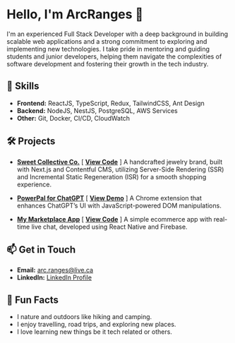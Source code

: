 # Hello, I'm ArcRanges 👋

I'm an experienced Full Stack Developer with a deep background in building scalable web applications and a strong commitment to exploring and implementing new technologies. I take pride in mentoring and guiding students and junior developers, helping them navigate the complexities of software development and fostering their growth in the tech industry.

## 🚀 Skills

- **Frontend:** ReactJS, TypeScript, Redux, TailwindCSS, Ant Design
- **Backend:** NodeJS, NestJS, PostgreSQL, AWS Services
- **Other:** Git, Docker, CI/CD, CloudWatch

## 🛠 Projects

- **[Sweet Collective Co.](https://sweetcollective.vercel.app/)** [ **[View Code](https://github.com/ArcRanges/sweetcollective-nextjs)** ]
  A handcrafted jewelry brand, built with Next.js and Contentful CMS, utilizing Server-Side Rendering (SSR) and Incremental Static Regeneration (ISR) for a smooth shopping experience.

- **[PowerPal for ChatGPT](https://chromewebstore.google.com/detail/powerpal-for-chatgpt/golomlkpinbhgpnfbmopdcnmkjlinifn)** [ **[View Demo](https://chromewebstore.google.com/detail/powerpal-for-chatgpt/golomlkpinbhgpnfbmopdcnmkjlinifn)** ]
  A Chrome extension that enhances ChatGPT’s UI with JavaScript-powered DOM manipulations.

- **[My Marketplace App](https://github.com/ArcRanges/my-marketplace)** [ **[View Code](https://github.com/ArcRanges/my-marketplace)** ]
  A simple ecommerce app with real-time live chat, developed using React Native and Firebase.

## 📫 Get in Touch

- **Email:** [arc.ranges@live.ca](mailto:arc.ranges@live.ca)
- **LinkedIn:** [LinkedIn Profile](https://www.linkedin.com/in/ArcRanges)

## 🌱 Fun Facts

- I nature and outdoors like hiking and camping.
- I enjoy travelling, road trips, and exploring new places.
- I love learning new things be it tech related or others.

